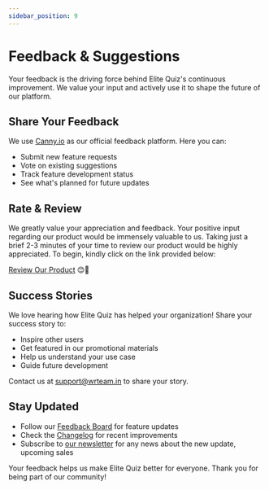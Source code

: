 ```yaml
---
sidebar_position: 9
---
```


# Feedback & Suggestions

Your feedback is the driving force behind Elite Quiz's continuous improvement. We value your input and actively use it to shape the future of our platform.

## Share Your Feedback

We use [Canny.io](https://elitequiz.canny.io/) as our official feedback platform. Here you can:

- Submit new feature requests
- Vote on existing suggestions
- Track feature development status
- See what's planned for future updates

## Rate & Review

We greatly value your appreciation and feedback. Your positive input regarding our product would be immensely valuable to us. Taking just a brief 2-3 minutes of your time to review our product would be highly appreciated. To begin, kindly click on the link provided below:

[Review Our Product](https://codecanyon.net/downloads) 😊🌟

## Success Stories

We love hearing how Elite Quiz has helped your organization! Share your success story to:

- Inspire other users
- Get featured in our promotional materials
- Help us understand your use case
- Guide future development

Contact us at support@wrteam.in to share your story.

## Stay Updated

- Follow our [Feedback Board](https://elitequiz.canny.io/) for feature updates
- Check the [Changelog](/docs/changelog/web) for recent improvements
- Subscribe to [our newsletter](https://wrteam.in/) for any news about the new update, upcoming sales

Your feedback helps us make Elite Quiz better for everyone. Thank you for being part of our community!
